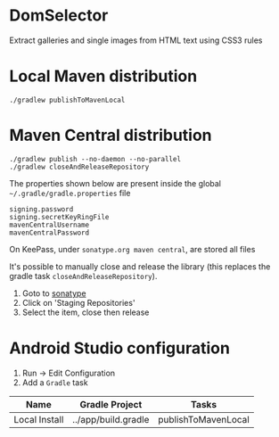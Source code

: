 DomSelector
=============

Extract galleries and single images from HTML text using CSS3 rules

Local Maven distribution
========================

    ./gradlew publishToMavenLocal

Maven Central distribution
========================

    ./gradlew publish --no-daemon --no-parallel
    ./gradlew closeAndReleaseRepository

The properties shown below are present inside the global `~/.gradle/gradle.properties` file

    signing.password
    signing.secretKeyRingFile
    mavenCentralUsername
    mavenCentralPassword

On KeePass, under `sonatype.org maven central`, are stored all files

It's possible to manually close and release the library (this replaces the gradle task `closeAndReleaseRepository`).

1. Goto to [sonatype](https://s01.oss.sonatype.org/)
2. Click on 'Staging Repositories'
3. Select the item, close then release

Android Studio configuration
============================

1. Run -> Edit Configuration
2. Add a `Gradle` task

|      Name      | Gradle Project      | Tasks               |
|:--------------:|---------------------|---------------------|
| Local Install  | ../app/build.gradle | publishToMavenLocal |

